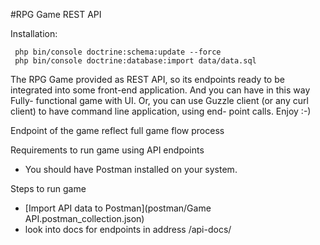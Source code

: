 #RPG Game REST API

Installation:
```
 php bin/console doctrine:schema:update --force
 php bin/console doctrine:database:import data/data.sql
```

The RPG Game provided as REST API, so its endpoints ready to be integrated
into some front-end application. And you can have in this way Fully- functional game
with UI. Or, you can use Guzzle client (or any curl client) to have
command line application, using end- point calls.
Enjoy :-)

Endpoint of the game reflect full game flow process

Requirements to run game using API endpoints 

- You should have Postman installed on your system.

Steps to run game

- [Import API data to Postman](postman/Game API.postman_collection.json)
- look into docs for endpoints in address /api-docs/
